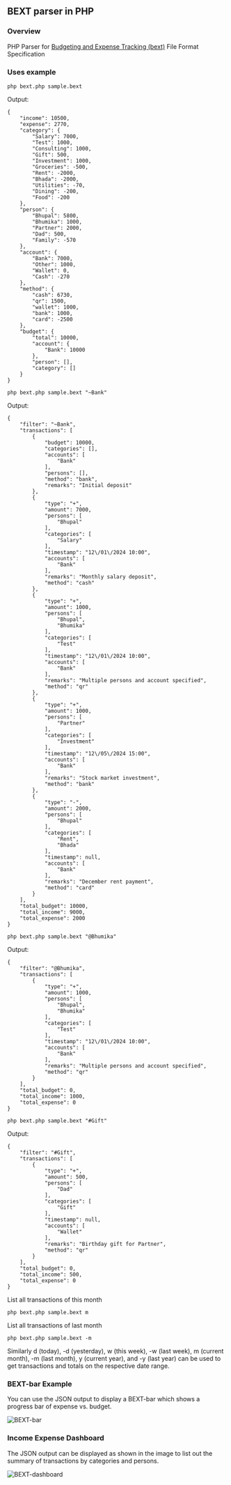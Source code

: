 ## **BEXT parser in PHP**

### **Overview**

PHP Parser for [Budgeting and Expense Tracking (bext)](https://github.com/bhu1st/bext) File Format Specification

### **Uses example**

```
php bext.php sample.bext
```

Output:

```
{
    "income": 10500,
    "expense": 2770,
    "category": {
        "Salary": 7000,
        "Test": 1000,
        "Consulting": 1000,
        "Gift": 500,
        "Investment": 1000,
        "Groceries": -500,
        "Rent": -2000,
        "Bhada": -2000,
        "Utilities": -70,
        "Dining": -200,
        "Food": -200
    },
    "person": {
        "Bhupal": 5800,
        "Bhumika": 1000,
        "Partner": 2000,
        "Dad": 500,
        "Family": -570
    },
    "account": {
        "Bank": 7000,
        "Other": 1000,
        "Wallet": 0,
        "Cash": -270
    },
    "method": {
        "cash": 6730,
        "qr": 1500,
        "wallet": 1000,
        "bank": 1000,
        "card": -2500
    },
    "budget": {
        "total": 10000,
        "account": {
            "Bank": 10000
        },
        "person": [],
        "category": []
    }
}

```

```
php bext.php sample.bext "~Bank"
```
Output:

```
{
    "filter": "~Bank",
    "transactions": [
        {
            "budget": 10000,
            "categories": [],
            "accounts": [
                "Bank"
            ],
            "persons": [],
            "method": "bank",
            "remarks": "Initial deposit"
        },
        {
            "type": "+",
            "amount": 7000,
            "persons": [
                "Bhupal"
            ],
            "categories": [
                "Salary"
            ],
            "timestamp": "12\/01\/2024 10:00",
            "accounts": [
                "Bank"
            ],
            "remarks": "Monthly salary deposit",
            "method": "cash"
        },
        {
            "type": "+",
            "amount": 1000,
            "persons": [
                "Bhupal",
                "Bhumika"
            ],
            "categories": [
                "Test"
            ],
            "timestamp": "12\/01\/2024 10:00",
            "accounts": [
                "Bank"
            ],
            "remarks": "Multiple persons and account specified",
            "method": "qr"
        },
        {
            "type": "+",
            "amount": 1000,
            "persons": [
                "Partner"
            ],
            "categories": [
                "Investment"
            ],
            "timestamp": "12\/05\/2024 15:00",
            "accounts": [
                "Bank"
            ],
            "remarks": "Stock market investment",
            "method": "bank"
        },
        {
            "type": "-",
            "amount": 2000,
            "persons": [
                "Bhupal"
            ],
            "categories": [
                "Rent",
                "Bhada"
            ],
            "timestamp": null,
            "accounts": [
                "Bank"
            ],
            "remarks": "December rent payment",
            "method": "card"
        }
    ],
    "total_budget": 10000,
    "total_income": 9000,
    "total_expense": 2000
}

```


```
php bext.php sample.bext "@Bhumika"
```
Output:

```
{
    "filter": "@Bhumika",
    "transactions": [
        {
            "type": "+",
            "amount": 1000,
            "persons": [
                "Bhupal",
                "Bhumika"
            ],
            "categories": [
                "Test"
            ],
            "timestamp": "12\/01\/2024 10:00",
            "accounts": [
                "Bank"
            ],
            "remarks": "Multiple persons and account specified",
            "method": "qr"
        }
    ],
    "total_budget": 0,
    "total_income": 1000,
    "total_expense": 0
}

```

```
php bext.php sample.bext "#Gift"
```
Output:

```
{
    "filter": "#Gift",
    "transactions": [
        {
            "type": "+",
            "amount": 500,
            "persons": [
                "Dad"
            ],
            "categories": [
                "Gift"
            ],
            "timestamp": null,
            "accounts": [
                "Wallet"
            ],
            "remarks": "Birthday gift for Partner",
            "method": "qr"
        }
    ],
    "total_budget": 0,
    "total_income": 500,
    "total_expense": 0
}

```

List all transactions of this month

```
php bext.php sample.bext m
```

List all transactions of last month

```
php bext.php sample.bext -m
```

Similarly d (today), -d (yesterday), w (this week),  -w (last week), m (current month), -m (last month), y (current year), and -y (last year) can be used to get transactions and totals on the respective date range.


### BEXT-bar Example

You can use the JSON output to display a BEXT-bar which shows a progress bar of expense vs. budget.

![BEXT-bar](./bext-bar.png)

### Income Expense Dashboard

The JSON output can be displayed as shown in the image to list out the summary of transactions by categories and persons.

![BEXT-dashboard](./bext-dashboard.png)